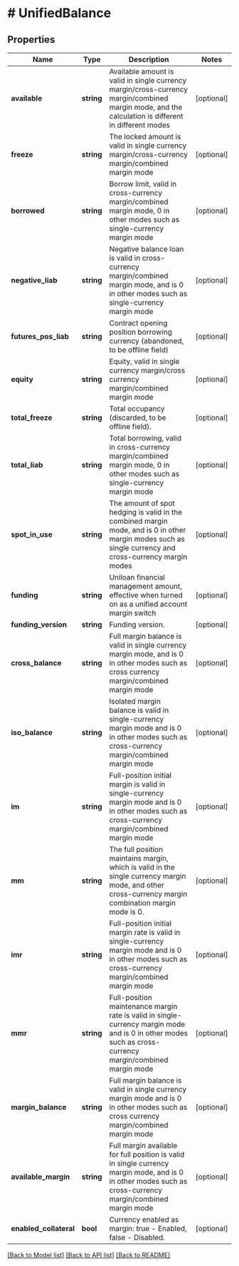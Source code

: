 # # UnifiedBalance

## Properties

Name | Type | Description | Notes
------------ | ------------- | ------------- | -------------
**available** | **string** | Available amount is valid in single currency margin/cross-currency margin/combined margin mode, and the calculation is different in different modes | [optional] 
**freeze** | **string** | The locked amount is valid in single currency margin/cross-currency margin/combined margin mode | [optional] 
**borrowed** | **string** | Borrow limit, valid in cross-currency margin/combined margin mode, 0 in other modes such as single-currency margin mode | [optional] 
**negative_liab** | **string** | Negative balance loan is valid in cross-currency margin/combined margin mode, and is 0 in other modes such as single-currency margin mode | [optional] 
**futures_pos_liab** | **string** | Contract opening position borrowing currency (abandoned, to be offline field) | [optional] 
**equity** | **string** | Equity, valid in single currency margin/cross currency margin/combined margin mode | [optional] 
**total_freeze** | **string** | Total occupancy (discarded, to be offline field). | [optional] 
**total_liab** | **string** | Total borrowing, valid in cross-currency margin/combined margin mode, 0 in other modes such as single-currency margin mode | [optional] 
**spot_in_use** | **string** | The amount of spot hedging is valid in the combined margin mode, and is 0 in other margin modes such as single currency and cross-currency margin modes | [optional] 
**funding** | **string** | Uniloan financial management amount, effective when turned on as a unified account margin switch | [optional] 
**funding_version** | **string** | Funding version. | [optional] 
**cross_balance** | **string** | Full margin balance is valid in single currency margin mode, and is 0 in other modes such as cross currency margin/combined margin mode | [optional] 
**iso_balance** | **string** | Isolated margin balance is valid in single-currency margin mode and is 0 in other modes such as cross-currency margin/combined margin mode | [optional] 
**im** | **string** | Full-position initial margin is valid in single-currency margin mode and is 0 in other modes such as cross-currency margin/combined margin mode | [optional] 
**mm** | **string** | The full position maintains margin, which is valid in the single currency margin mode, and other cross-currency margin combination margin mode is 0. | [optional] 
**imr** | **string** | Full-position initial margin rate is valid in single-currency margin mode and is 0 in other modes such as cross-currency margin/combined margin mode | [optional] 
**mmr** | **string** | Full-position maintenance margin rate is valid in single-currency margin mode and is 0 in other modes such as cross-currency margin/combined margin mode | [optional] 
**margin_balance** | **string** | Full margin balance is valid in single currency margin mode and is 0 in other modes such as cross currency margin/combined margin mode | [optional] 
**available_margin** | **string** | Full margin available for full position is valid in single currency margin mode, and is 0 in other modes such as cross-currency margin/combined margin mode | [optional] 
**enabled_collateral** | **bool** | Currency enabled as margin: true - Enabled, false - Disabled. | [optional] 

[[Back to Model list]](../../README.md#documentation-for-models) [[Back to API list]](../../README.md#documentation-for-api-endpoints) [[Back to README]](../../README.md)
